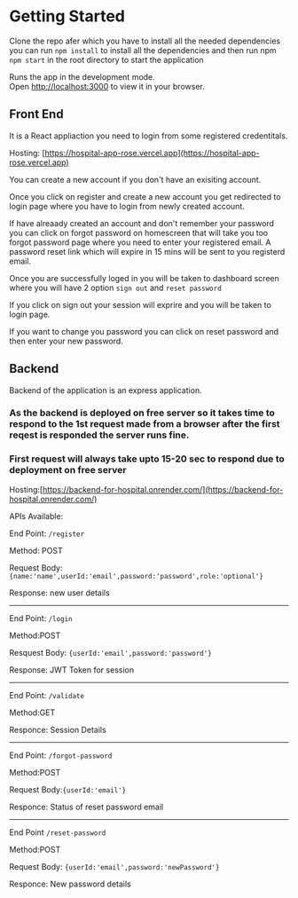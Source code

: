 # Getting Started

Clone the repo afer which you have to install all the needed dependencies you can run `npm install` to install all the dependencies and then run npm `npm start` in the root directory to start the application


Runs the app in the development mode.\
Open [http://localhost:3000](http://localhost:3000) to view it in your browser.

## Front End

It is a React appliaction you need to login from some registered credentitals.

Hosting: [https://hospital-app-rose.vercel.app](https://hospital-app-rose.vercel.app) 

You can create a new account if you don't have an exisiting account.

Once you click on register and create a new account you get redirected to login page where you have to login from newly created account.

If have alreaady created an account and don't remember your password you can click on forgot password on homescreen that will take you too forgot password page where you need to enter your registered email. A password reset link which will expire in 15 mins will be sent to you registerd email.

Once you are successfully loged in you will be taken to dashboard screen where you will have 2 option `sign out` and `reset password`

If you click on sign out your session will exprire and you will be taken to login page.

If you want to change you password you can click on reset password and then enter your new password.

## Backend

Backend of the application is an express application. 

### As the backend is deployed on free server so it takes time to respond to the 1st request made from a browser after the first reqest is responded the server runs fine. ###

### First request will always take upto 15-20 sec to respond due to deployment on free server

Hosting:[https://backend-for-hospital.onrender.com/](https://backend-for-hospital.onrender.com/)

APIs Available:

End Point: `/register`

Method: POST

Request Body: ```{name:'name',userId:'email',password:'password',role:'optional'}```

Response: new user details

---

End Point: `/login`

Method:POST

Resquest Body: ```{userId:'email',password:'password'}```

Response: JWT Token for session

---

End Point: `/validate`

Method:GET

Responce: Session Details

---

End Point: `/forgot-password`

Method:POST

Request Body:```{userId:'email'}```

Responce: Status of reset password email

---

End Point `/reset-password`

Method:POST

Request Body: ```{userId:'email',password:'newPassword'}```

Responce: New password details


